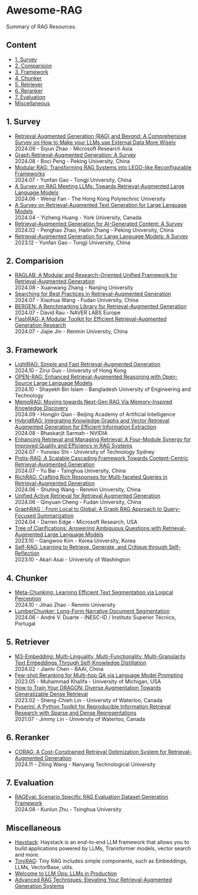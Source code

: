 # Awesome-RAG
Summary of RAG Resources.

## Content

- [1. Survey](#1-survey)
- [2. Comparision](#2-comparision)
- [3. Framework](#3-framework)
- [4. Chunker](#4-chunker)
- [5. Retriever](#5-retriever)
- [6. Reranker](#6-reranker)
- [7. Evaluation](#7-evaluation)
- [Miscellaneous](#miscellaneous)
  
## 1. Survey
- [Retrieval Augmented Generation (RAG) and Beyond: A Comprehensive Survey on How to Make your LLMs use External Data More Wisely](https://arxiv.org/abs/2409.14924)  
  2024.09 - Siyun Zhao - Microsoft Research Asia   
- [Graph Retrieval-Augmented Generation: A Survey](https://www.arxiv.org/abs/2408.08921)  
2024.08 - Boci Peng - Peking University, China  
- [Modular RAG: Transforming RAG Systems into LEGO-like Reconfigurable Frameworks](https://arxiv.org/abs/2407.21059)  
2024.07 - Yunfan Gao - Tongji University, China
- [A Survey on RAG Meeting LLMs: Towards Retrieval-Augmented Large Language Models](https://arxiv.org/abs/2405.06211)  
2024.06 - Wenqi Fan - The Hong Kong Polytechnic University  
- [A Survey on Retrieval-Augmented Text Generation for Large Language Models](https://arxiv.org/abs/2404.10981)  
2024.04 - Yizheng Huang - York University, Canada  
- [Retrieval-Augmented Generation for AI-Generated Content: A Survey](https://arxiv.org/abs/2402.19473)  
2024.02 - Penghao Zhao, Hailin Zhang - Peking University, China  
- [Retrieval-Augmented Generation for Large Language Models: A Survey](https://arxiv.org/abs/2312.10997)  
2023.12 - Yunfan Gao - Tongji University, China  

## 2. Comparision
- [RAGLAB: A Modular and Research-Oriented Unified Framework for Retrieval-Augmented Generation](https://arxiv.org/abs/2408.11381)  
2024.08 - Xuanwang Zhang - Nanjing University  
- [Searching for Best Practices in Retrieval-Augmented Generation](https://arxiv.org/abs/2407.01219)  
2024.07 - Xiaohua Wang - Fudan University, China  
- [BERGEN: A Benchmarking Library for Retrieval-Augmented Generation](https://arxiv.org/pdf/2407.01102)  
2024.07 - David Rau - NAVER LABS Europe  
- [FlashRAG: A Modular Toolkit for Efficient Retrieval-Augmented Generation Research](https://arxiv.org/pdf/2405.13576)  
2024.07 - Jiajie Jin - Renmin University, China  

## 3. Framework
- [LightRAG: Simple and Fast Retrieval-Augmented Generation](https://arxiv.org/abs/2410.05779)  
  2024.10 - Zirui Guo - University of Hong Kong  
- [OPEN-RAG: Enhanced Retrieval-Augmented Reasoning with Open-Source Large Language Models](https://arxiv.org/abs/2410.01782)  
  2024.10 - Shayekh Bin Islam - Bangladesh University of Engineering and Technology  
- [MemoRAG: Moving towards Next-Gen RAG Via Memory-Inspired Knowledge Discovery](https://arxiv.org/abs/2409.05591)  
  2024.09 - Hongjin Qian - Beijing Academy of Artificial Intelligence  
- [HybridRAG: Integrating Knowledge Graphs and Vector Retrieval Augmented Generation for Efficient Information Extraction](https://arxiv.org/abs/2408.04948)  
2024.08 - Bhaskarjit Sarmah - NVIDIA  
- [Enhancing Retrieval and Managing Retrieval: A Four-Module Synergy for Improved Quality and Efficiency in RAG Systems](https://arxiv.org/abs/2407.10670)  
2024.07 - Yunxiao Shi - University of Technology Sydney  
- [Pistis-RAG: A Scalable Cascading Framework Towards Content-Centric Retrieval-Augmented Generation](https://arxiv.org/abs/2407.00072)  
2024.07 - Yu Bai - Tsinghua University, China  
- [RichRAG: Crafting Rich Responses for Multi-faceted Queries in Retrieval-Augmented Generation](https://arxiv.org/abs/2406.12566)    
2024.06 - Shuting Wang - Renmin University, China  
- [Unified Active Retrieval for Retrieval Augmented Generation](https://arxiv.org/pdf/2406.12534)  
2024.06 - Qinyuan Cheng - Fudan University, China  
- [GraphRAG：From Local to Global: A Graph RAG Approach to Query-Focused Summarization](https://arxiv.org/abs/2404.16130)  
2024.04 - Darren Edge - Microsoft Research, USA
- [Tree of Clarifications: Answering Ambiguous Questions with Retrieval-Augmented Large Language Models](https://arxiv.org/abs/2310.14696)  
2023.10 - Gangwoo Kim - Korea University, Korea
- [Self-RAG: Learning to Retrieve, Generate, and Critique through Self-Reflection](https://arxiv.org/abs/2310.11511)  
  2023.10 - Akari Asai - University of Washington  
  
## 4. Chunker
- [Meta-Chunking: Learning Efficient Text Segmentation via Logical Perception](https://arxiv.org/abs/2410.12788)  
  2024.10 - Jihao Zhao - Renmin University  
- [LumberChunker: Long-Form Narrative Document Segmentation](https://arxiv.org/abs/2406.17526)  
2024.06 - André V. Duarte - INESC-ID / Instituto Superior Técnico, Portugal   

## 5. Retriever
- [M3-Embedding: Multi-Linguality, Multi-Functionality, Multi-Granularity Text Embeddings Through Self-Knowledge Distillation](https://arxiv.org/abs/2402.03216)    
2024.02 - Jianlv Chen - BAAI, China  
- [Few-shot Reranking for Multi-hop QA via Language Model Prompting](https://arxiv.org/abs/2205.12650)  
2023.05 - Muhammad Khalifa - University of Michigan, USA
- [How to Train Your DRAGON: Diverse Augmentation Towards Generalizable Dense Retrieval](https://arxiv.org/abs/2302.07452)   
2023.02 - Sheng-Chieh Lin - University of Waterloo, Canada  
- [Pyserini: A Python Toolkit for Reproducible Information Retrieval Research with Sparse and Dense Representations](https://dl.acm.org/doi/pdf/10.1145/3404835.3463238)  
2021.07 - Jimmy Lin - University of Waterloo, Canada  

## 6. Reranker
- [CORAG: A Cost-Constrained Retrieval Optimization System for Retrieval-Augmented Generation](https://arxiv.org/abs/2411.00744)  
  2024.11 - Ziting Wang - Nanyang Technological University  

## 7. Evaluation
- [RAGEval: Scenario Specific RAG Evaluation Dataset Generation Framework](https://arxiv.org/abs/2408.01262)  
  2024.08 - Kunlun Zhu - Tsinghua University  

## Miscellaneous
- [Haystack](https://github.com/deepset-ai/haystack): Haystack is an end-to-end LLM framework that allows you to build applications powered by LLMs, Transformer models, vector search and more.  
- [TinyRAG](https://github.com/KMnO4-zx/TinyRAG): Tiny RAG includes simple components, such as Embeddings, LLMs, VectorBase, utils.
- [Welcome to LLM Ops: LLMs in Production](https://github.com/AI-Maker-Space/LLM-Ops-Cohort-1)  
- [Advanced RAG Techniques: Elevating Your Retrieval-Augmented Generation Systems](https://github.com/NirDiamant/RAG_Techniques?tab=readme-ov-file)  
